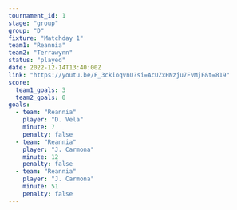 ```yaml
---
tournament_id: 1
stage: "group"
group: "D"
fixture: "Matchday 1"
team1: "Reannia"
team2: "Terrawynn"
status: "played"
date: 2022-12-14T13:40:00Z
link: "https://youtu.be/F_3ckioqvnU?si=AcUZxHNzju7FvMjF&t=819"
score:
  team1_goals: 3
  team2_goals: 0
goals:
  - team: "Reannia"
    player: "D. Vela"
    minute: 7
    penalty: false
  - team: "Reannia"
    player: "J. Carmona"
    minute: 12
    penalty: false
  - team: "Reannia"
    player: "J. Carmona"
    minute: 51
    penalty: false
---
```

